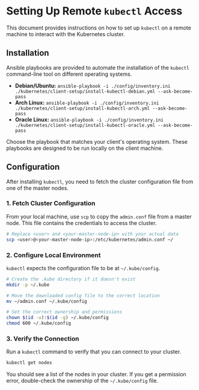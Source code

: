 # Setting Up Remote `kubectl` Access

This document provides instructions on how to set up `kubectl` on a remote machine to interact with the Kubernetes cluster.

## Installation

Ansible playbooks are provided to automate the installation of the `kubectl` command-line tool on different operating systems.

- **Debian/Ubuntu:** `ansible-playbook -i ./config/inventory.ini ./kubernetes/client-setup/install-kubectl-debian.yml --ask-become-pass`
- **Arch Linux:** `ansible-playbook -i ./config/inventory.ini ./kubernetes/client-setup/install-kubectl-arch.yml --ask-become-pass`
- **Oracle Linux:** `ansible-playbook -i ./config/inventory.ini ./kubernetes/client-setup/install-kubectl-oracle.yml --ask-become-pass`

Choose the playbook that matches your client's operating system. These playbooks are designed to be run locally on the client machine.

## Configuration

After installing `kubectl`, you need to fetch the cluster configuration file from one of the master nodes.

### 1. Fetch Cluster Configuration

From your local machine, use `scp` to copy the `admin.conf` file from a master node. This file contains the credentials to access the cluster.

```bash
# Replace <user> and <your-master-node-ip> with your actual data
scp <user>@<your-master-node-ip>:/etc/kubernetes/admin.conf ~/
```

### 2. Configure Local Environment

`kubectl` expects the configuration file to be at `~/.kube/config`.

```bash
# Create the .kube directory if it doesn't exist
mkdir -p ~/.kube

# Move the downloaded config file to the correct location
mv ~/admin.conf ~/.kube/config

# Set the correct ownership and permissions
chown $(id -u):$(id -g) ~/.kube/config
chmod 600 ~/.kube/config
```

### 3. Verify the Connection

Run a `kubectl` command to verify that you can connect to your cluster.

```bash
kubectl get nodes
```

You should see a list of the nodes in your cluster. If you get a permission error, double-check the ownership of the `~/.kube/config` file.
